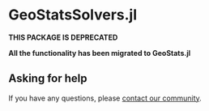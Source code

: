 # GeoStatsSolvers.jl

**THIS PACKAGE IS DEPRECATED**

**All the functionality has been migrated to GeoStats.jl**

## Asking for help

If you have any questions, please [contact our community](https://juliaearth.github.io/GeoStats.jl/stable/about/community.html).

